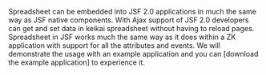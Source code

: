 Spreadsheet can be embedded into JSF 2.0 applications in much the same
way as JSF native components. With Ajax support of JSF 2.0 developers
can get and set data in keikai spreadsheet without having to reload pages.
Spreadsheet in JSF works much the same way as it does within a ZK
application with support for all the attributes and events. We will
demonstrate the usage with an example application and you can \[download
the example application\] to experience it.
